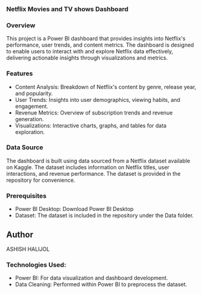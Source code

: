 ### Netflix Movies and TV shows Dashboard

### Overview
This project is a Power BI dashboard that provides insights into Netflix's performance, user trends, and content metrics. The dashboard is designed to enable users to interact with and explore Netflix data effectively, delivering actionable insights through visualizations and metrics.

### Features

- Content Analysis: Breakdown of Netflix's content by genre, release year, and popularity.
- User Trends: Insights into user demographics, viewing habits, and engagement.
- Revenue Metrics: Overview of subscription trends and revenue generation.
- Visualizations: Interactive charts, graphs, and tables for data exploration.

### Data Source
The dashboard is built using data sourced from a Netflix dataset available on Kaggle. The dataset includes information on Netflix titles, user interactions, and revenue performance. The dataset is provided in the repository for convenience.

### Prerequisites

- Power BI Desktop: Download Power BI Desktop
- Dataset: The dataset is included in the repository under the Data folder.

## Author
ASHISH HALIJOL

### Technologies Used:

- Power BI: For data visualization and dashboard development.
- Data Cleaning: Performed within Power BI to preprocess the dataset.
